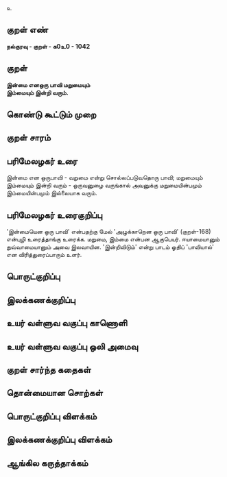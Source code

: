 உ

## குறள் எண் 

**நல்குரவு - குறள் - க0உ0 - 1042**

## குறள் 

**இன்மை எனஒரு பாவி மறுமையும்  
இம்மையும் இன்றி வரும்.** 

## கொண்டு கூட்டும் முறை


## குறள் சாரம் 


## பரிமேலழகர் உரை

இன்மை என ஒருபாவி - வறுமை என்று சொல்லப்படுவதொரு பாவி; மறுமையும் இம்மையும் இன்றி வரும் - ஒருவனுழை வருங்கால் அவனுக்கு மறுமையின்பமும் இம்மையின்பமும் இல்லையாக வரும்.

## பரிமேலழகர் உரைகுறிப்பு   

'இன்மையென ஒரு பாவி' என்பதற்கு மேல் 'அழுக்காறென ஒரு பாவி' (குறள்-168) என்புழி உரைத்தாங்கு உரைக்க. மறுமை, இம்மை என்பன ஆகுபெயர். ஈயாமையானும் துவ்வாமையானும் அவை இலவாயின. 'இன்றிவிடும்' என்று பாடம் ஓதிப் 'பாவியால்' என விரித்துரைப்பாரும் உளர்.

## பொருட்குறிப்பு 


## இலக்கணக்குறிப்பு  


## உயர் வள்ளுவ வகுப்பு காணொளி


## உயர் வள்ளுவ வகுப்பு ஒலி அமைவு 

 
## குறள் சார்ந்த கதைகள் 


## தொன்மையான சொற்கள்


## பொருட்குறிப்பு விளக்கம்


## இலக்கணக்குறிப்பு விளக்கம்


## ஆங்கில கருத்தாக்கம் 


